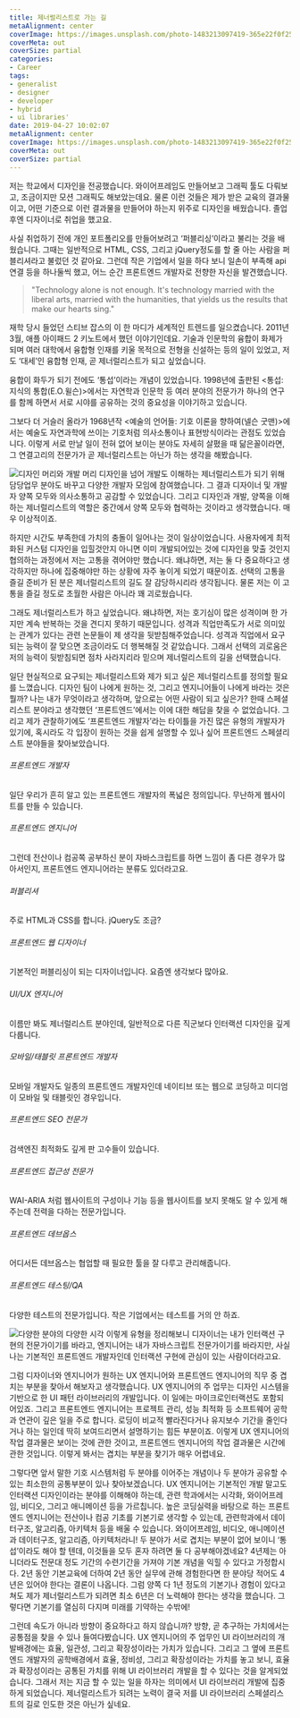 ```yaml
---
title: 제너럴리스트로 가는 길
metaAlignment: center
coverImage: https://images.unsplash.com/photo-1483213097419-365e22f0f258?ixlib=rb-1.2.1&ixid=eyJhcHBfaWQiOjEyMDd9&auto=format&fit=crop&w=1650&q=80
coverMeta: out
coverSize: partial
categories:
- Career
tags:
- generalist
- designer
- developer
- hybrid
- ui libraries'
date: 2019-04-27 10:02:07
metaAlignment: center
coverImage: https://images.unsplash.com/photo-1483213097419-365e22f0f258?ixlib=rb-1.2.1&ixid=eyJhcHBfaWQiOjEyMDd9&auto=format&fit=crop&w=1650&q=80
coverMeta: out
coverSize: partial
---
```

저는 학교에서 디자인을 전공했습니다. 와이어프레임도 만들어보고 그래픽 툴도 다뤄보고, 조금이지만 모션 그래픽도 해보았는데요. 물론 이런 것들은 제가 받은 교육의 결과물이고, <!-- more -->어떤 기준으로 이런 결과물을 만들어야 하는지 위주로 디자인을 배웠습니다. 졸업 후엔 디자이너로 취업을 했고요.

사실 취업하기 전에 개인 포트폴리오를 만들어보려고 ‘퍼블리싱’이라고 불리는 것을 배웠습니다. 그때는 일반적으로 HTML, CSS, 그리고 jQuery정도를 할 줄 아는 사람을 퍼블리셔라고 불렀던 것 같아요. 그런데 작은 기업에서 일을 하다 보니 일손이 부족해 api 연결 등을 하나둘씩 했고, 어느 순간 프론트엔드 개발자로 전향한 자신을 발견했습니다.

> "Technology alone is not enough. It's technology married with the liberal arts, married with the humanities, that yields us the results that make our hearts sing."

재학 당시 들었던 스티브 잡스의 이 한 마디가 세계적인 트렌드를 일으켰습니다. 2011년 3월, 애플 아이패드 2 키노트에서 했던 이야기인데요. 기술과 인문학의 융합이 화제가 되며 여러 대학에서 융합형 인재를 키울 목적으로 전형을 신설하는 등의 일이 있었고, 저도 ‘대세’인 융합형 인재, 곧 제너럴리스트가 되고 싶었습니다.

융합이 화두가 되기 전에도 ‘통섭’이라는 개념이 있었습니다. 1998년에 출판된 <통섭: 지식의 통합(E.O.윌슨)>에서는 자연학과 인문학 등 여러 분야의 전문가가 하나의 연구를 함께 하면서 서로 시야를 공유하는 것의 중요성을 이야기하고 있습니다.

그보다 더 거슬러 올라가 1968년작 <예술의 언어들: 기호 이론을 향하여(넬슨 굿맨)>에서는 예술도 자연과학에 쓰이는 기호처럼 의사소통이나 표현방식이라는 관점도 있었습니다. 이렇게 서로 만날 일이 전혀 없어 보이는 분야도 자세히 살폈을 때 닮은꼴이라면, 그 연결고리의 전문가가 곧 제너럴리스트는 아닌가 하는 생각을 해봤습니다.

![디자인 머리와 개발 머리](https://cdn-images-1.medium.com/max/1200/0*zFj5ZUImAVahWR9C)
디자인을 넘어 개발도 이해하는 제너럴리스트가 되기 위해 담당업무 분야도 바꾸고 다양한 개발자 모임에 참여했습니다. 그 결과 디자이너 및 개발자 양쪽 모두와 의사소통하고 공감할 수 있었습니다. 그리고 디자인과 개발, 양쪽을 이해하는 제너럴리스트의 역할은 중간에서 양쪽 모두와 협력하는 것이라고 생각했습니다. 매우 이상적이죠.

하지만 시간도 부족한데 가치의 충돌이 일어나는 것이 일상이었습니다. 사용자에게 최적화된 커스텀 디자인을 입힐것안지 아니면 이미 개발되어있는 것에 디자인을 맞출 것인지 협의하는 과정에서 저는 고통을 겪어야만 했습니다. 왜냐하면, 저는 둘 다 중요하다고 생각하지만 하나에 집중해야만 하는 상황에 자주 놓이게 되었기 때문이죠. 선택의 고통을 즐길 준비가 된 분은 제너럴리스트의 길도 잘 감당하시리라 생각됩니다. 물론 저는 이 고통을 즐길 정도로 초월한 사람은 아니라 꽤 괴로웠습니다.

그래도 제너럴리스트가 하고 싶었습니다. 왜냐하면, 저는 호기심이 많은 성격이며 한 가지만 계속 반복하는 것을 견디지 못하기 때문입니다. 성격과 직업만족도가 서로 의미있는 관계가 있다는 관련 논문들이 제 생각을 뒷받침해주었습니다. 성격과 직업에서 요구되는 능력이 잘 맞으면 조금이라도 더 행복해질 것 같았습니다. 그래서 선택의 괴로움은 저의 능력이 뒷받침되면 점차 사라지리라 믿으며 제너럴리스트의 길을 선택했습니다.

일단 현실적으로 요구되는 제너럴리스트와 제가 되고 싶은 제너럴리스트를 정의할 필요를 느꼈습니다. 디자인 팀이 나에게 원하는 것, 그리고 엔지니어들이 나에게 바라는 것은 뭘까? 나는 내가 무엇이라고 생각하며, 앞으로는 어떤 사람이 되고 싶은가? 한때 스페셜리스트 분야라고 생각했던 ‘프론트엔드’에서는 이에 대한 해답을 찾을 수 없었습니다. 그리고 제가 관찰하기에도 ‘프론트엔드 개발자’라는 타이틀을 가진 많은 유형의 개발자가 있기에, 혹시라도 각 입장이 원하는 것을 쉽게 설명할 수 있나 싶어 프론트엔드 스페셜리스트 분야들을 찾아보았습니다.

###### 프론트엔드 개발자

일단 우리가 흔히 알고 있는 프론트엔드 개발자의 폭넓은 정의입니다. 무난하게 웹사이트를 만들 수 있습니다.

###### 프론트엔드 엔지니어

그런데 전산이나 컴공쪽 공부하신 분이 자바스크립트를 하면 느낌이 좀 다른 경우가 많아서인지, 프론트엔드 엔지니어라는 분류도 있더라고요.

###### 퍼블리셔

주로 HTML과 CSS를 합니다. jQuery도 조금?

###### 프론트엔드 웹 디자이너

기본적인 퍼블리싱이 되는 디자이너입니다. 요즘엔 생각보다 많아요.

###### UI/UX 엔지니어

이름만 봐도 제너럴리스트 분야인데, 일반적으로 다른 직군보다 인터랙션 디자인을 깊게 다룹니다.

###### 모바일/태블릿 프론트엔드 개발자

모바일 개발자도 일종의 프론트엔드 개발자인데 네이티브 또는 웹으로 코딩하고 미디엄이 모바일 및 태블릿인 경우입니다.

###### 프론트엔드 SEO 전문가

검색엔진 최적화도 깊게 판 고수들이 있습니다.

###### 프론트엔드 접근성 전문가

WAI-ARIA 처럼 웹사이트의 구성이나 기능 등을 웹사이트를 보지 못해도 알 수 있게 해주는데 전력을 다하는 전문가입니다.

###### 프론트엔드 데브옵스

어디서든 데브옵스는 협업할 때 필요한 툴을 잘 다루고 관리해줍니다.

###### 프론트엔드 테스팅/QA

다양한 테스트의 전문가입니다. 작은 기업에서는 테스트를 거의 안 하죠.

![다양한 분야의 다양한 시각](https://images.unsplash.com/photo-1512099053734-e6767b535838?ixlib=rb-1.2.1&ixid=eyJhcHBfaWQiOjEyMDd9&auto=format&fit=crop&w=1528&q=80)
이렇게 유형을 정리해보니 디자이너는 내가 인터랙션 구현의 전문가이기를 바라고, 엔지니어는 내가 자바스크립트 전문가이기를 바라지만, 사실 나는 기본적인 프론트엔드 개발자인데 인터랙션 구현에 관심이 있는 사람이더라고요.

그럼 디자이너와 엔지니어가 원하는 UX 엔지니어와 프론트엔드 엔지니어의 직무 중 겹치는 부분을 찾아서 해보자고 생각했습니다. UX 엔지니어의 주 업무는 디자인 시스템을 기반으로 한 UI 패턴 라이브러리의 개발입니다. 이 일에는 마이크로인터랙션도 포함되어있죠. 그리고 프론트엔드 엔지니어는 프로젝트 관리, 성능 최적화 등 소프트웨어 공학과 연관이 깊은 일을 주로 합니다. 로딩이 비교적 빨라진다거나 유지보수 기간을 줄인다거나 하는 일인데 딱히 보여드리면서 설명하기는 힘든 부분이죠. 이렇게 UX 엔지니어의 작업 결과물은 보이는 것에 관한 것이고, 프론트엔드 엔지니어의 작업 결과물은 시간에 관한 것입니다. 이렇게 봐서는 겹치는 부분을 찾기가 매우 어렵네요.

그렇다면 앞서 말한 기호 시스템처럼 두 분야를 이어주는 개념이나 두 분야가 공유할 수 있는 최소한의 공통부분이 있나 찾아보겠습니다. UX 엔지니어는 기본적인 개발 말고도 인터랙션 디자인이라는 분야를 이해해야 하는데, 관련 학과에서는 시각화, 와이어프레임, 비디오, 그리고 애니메이션 등을 가르칩니다. 높은 코딩실력을 바탕으로 하는 프론트엔드 엔지니어는 전산이나 컴공 기초를 기본기로 생각할 수 있는데, 관련학과에서 데이터구조, 알고리즘, 아키텍처 등을 배울 수 있습니다. 와이어프레임, 비디오, 애니메이션과 데이터구조, 알고리즘, 아키텍처라니! 두 분야가 서로 겹치는 부분이 없어 보이니 ‘통섭’이라도 해야 할 텐데, 이것들을 모두 혼자 하려면 둘 다 공부해야겠네요? 4년제는 아니더라도 전문대 정도 기간의 수련기간을 가져야 기본 개념을 익힐 수 있다고 가정합시다. 2년 동안 기본교육에 더하여 2년 동안 실무에 관해 경험한다면 한 분야당 적어도 4년은 있어야 한다는 결론이 나옵니다. 그럼 양쪽 다 1년 정도의 기본기나 경험이 있다고 쳐도 제가 제너럴리스트가 되려면 최소 6년은 더 노력해야 한다는 생각을 했습니다. 그렇다면 기본기를 열심히 다지며 미래를 기약하는 수밖에!

그런데 속도가 아니라 방향이 중요하다고 하지 않습니까? 방향, 곧 추구하는 가치에서는 공통점을 찾을 수 있나 들여다봤습니다. UX 엔지니어의 주 업무인 UI 라이브러리의 개발배경에는 효율, 일관성, 그리고 확장성이라는 가치가 있습니다. 그리고 그 옆에 프론트엔드 개발자의 공학배경에서 효율, 정비성, 그리고 확장성이라는 가치를 놓고 보니, 효율과 확장성이라는 공통된 가치를 위해 UI 라이브러리 개발을 할 수 있다는 것을 알게되었습니다. 그래서 저는 지금 할 수 있는 일을 하자는 의미에서 UI 라이브러리 개발에 집중하게 되었습니다. 제너럴리스트가 되려는 노력이 결국 저를 UI 라이브러리 스페셜리스트의 길로 인도한 것은 아닌가 싶네요.